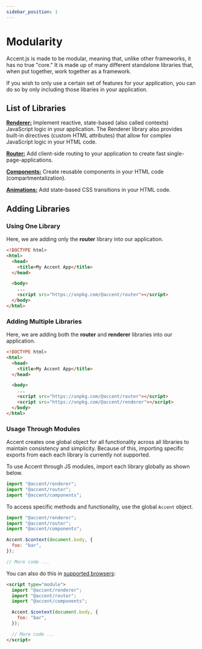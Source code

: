 ```yaml
---
sidebar_position: 1
---
```


# Modularity

Accent.js is made to be modular, meaning that, unlike other frameworks, it has no true "core." It is made up of many different standalone libraries that, when put together, work together as a framework.

If you wish to only use a certain set of features for your application, you can do so by only including those libaries in your application.

## List of Libraries

[**Renderer:**](/docs/renderer/intro) Implement reactive, state-based (also called contexts) JavaScript logic in your application. The Renderer library also provides built-in directives (custom HTML attributes) that allow for complex JavaScript logic in your HTML code.

[**Router:**](/docs/router/intro) Add client-side routing to your application to create fast single-page-applications.

[**Components:**](/docs/components/intro) Create reusable components in your HTML code (compartmentalization).

[**Animations:**](/docs/animations/intro) Add state-based CSS transitions in your HTML code.

## Adding Libraries

### Using One Library

Here, we are adding only the **router** library into our application.

```html
<!DOCTYPE html>
<html>
  <head>
    <title>My Accent App</title>
  </head>

  <body>
    ...
    <script src="https://unpkg.com/@accent/router"></script>
  </body>
</html>
```

### Adding Multiple Libraries

Here, we are adding both the **router** and **renderer** libraries into our application.

```html
<!DOCTYPE html>
<html>
  <head>
    <title>My Accent App</title>
  </head>

  <body>
    ...
    <script src="https://unpkg.com/@accent/router"></script>
    <script src="https://unpkg.com/@accent/renderer"></script>
  </body>
</html>
```

### Usage Through Modules

Accent creates one global object for all functionality across all libraries to maintain consistency and simplicity. Because of this, importing specific exports from each each library is currently not supported.

To use Accent through JS modules, import each library globally as shown below.

```js
import "@accent/renderer";
import "@accent/router";
import "@accent/components";
```

To access specific methods and functionality, use the global `Accent` object.

```js
import "@accent/renderer";
import "@accent/router";
import "@accent/components";

Accent.$context(document.body, {
  foo: "bar",
});

// More code ...
```

You can also do this in [supported browsers](https://developer.mozilla.org/en-US/docs/Web/JavaScript/Guide/Modules): 

```html
<script type="module">
  import "@accent/renderer";
  import "@accent/router";
  import "@accent/components";

  Accent.$context(document.body, {
    foo: "bar",
  });

  // More code ...
</script>
```

